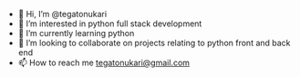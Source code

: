 - 👋 Hi, I’m @tegatonukari
- 👀 I’m interested in python full stack development
- 🌱 I’m currently learning python
- 💞️ I’m looking to collaborate on projects relating to python front and back end
- 📫 How to reach me tegatonukari@gmail.com

<!---
tegatonukari/tegatonukari is a ✨ special ✨ repository because its `README.md` (this file) appears on your GitHub profile.
You can click the Preview link to take a look at your changes.
--->
